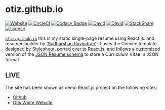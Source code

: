 # otiz.github.io

[![Website](https://img.shields.io/website-up-down-green-red/http/otiz.github.io.svg?maxAge=2592000)](https://otiz.github.io)
[![CircleCI](https://img.shields.io/circleci/project/github/OTiZ/otiz.github.io.svg)](https://circleci.com/gh/OTiZ/otiz.github.io)
[![Codacy Badge](https://api.codacy.com/project/badge/Grade/3eb704b94f4d4fd1b72e3d86464cf7c8)](https://www.codacy.com/app/OTiZ/otiz.github.io?utm_source=github.com&amp;utm_medium=referral&amp;utm_content=OTiZ/otiz.github.io&amp;utm_campaign=Badge_Grade)
[![David](https://img.shields.io/david/otiz/otiz.github.io.svg)](https://david-dm.org/otiz/otiz.github.io)
[![David](https://img.shields.io/david/dev/otiz/otiz.github.io.svg)](https://david-dm.org/otiz/otiz.github.io?type=dev)
[![StackShare](https://img.shields.io/badge/tech-stack-0690fa.svg?style=plastic)](https://stackshare.io/OTiZ/otiz-github-io)
[![license](https://img.shields.io/github/license/otiz/otiz.github.io.svg?maxAge=2592000)](https://github.com/otiz/otiz.github.io/blob/master/LICENSE)

[`otiz.github.io`](https://otiz.github.io) this is my static single-page resume using React.js. and resumer-builder by ['Sudharshan Ravindran'](https://github.com/suddi). It uses the Ceevee template designed by [Styleshout](http://www.styleshout.com), ported over to React.js, and follows a customized version of the [JSON Resume schema](https://jsonresume.org/schema/) to store a Curriculum Vitae in JSON format.

## LIVE

The site has been shown as demo React.js project on the following sites:

* [Github](https://otiz.github.io)
* [Otis White Website](http://otiswhite.space)
